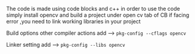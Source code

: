 The code is made using code blocks and c++
in order to use the code simply install opencv and build a project under open cv tab of CB
if facing error ,you need to link working libraries in your project

Build options 
other compiler actions add --> `pkg-config --cflags opencv`

Linker setting add --> `pkg-config --libs opencv`
